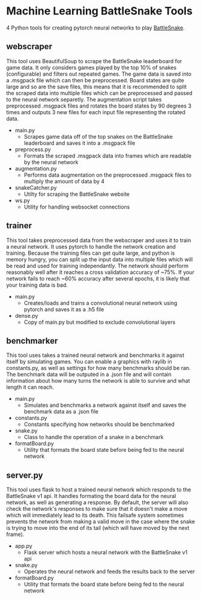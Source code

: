 # Machine Learning BattleSnake Tools

4 Python tools for creating pytorch neural networks to play [BattleSnake](https://play.battlesnake.com/).

## webscraper

This tool uses BeautifulSoup to scrape the BattleSnake leaderboard for game data. It only considers games played by the top 10% of snakes (configurable) and filters out repeated games. The game data is saved into a .msgpack file which can then be preprocessed. Board states are quite large and so are the save files, this means that it is recommended to split the scraped data into multiple files which can be preprocessed and passed to the neural network separetly. The augmentation script takes preprocessed .msgpack files and rotates the board states by 90 degrees 3 times and outputs 3 new files for each input file representing the rotated data.

- main.py
  - Scrapes game data off of the top snakes on the BattleSnake leaderboard and saves it into a .msgpack file
- preprocess.py
  - Formats the scraped .msgpack data into frames which are readable by the neural network
- augmentation.py
  - Performs data augmentation on the preprocessed .msgpack files to multiply the amount of data by 4
- snakeCatcher.py
  - Utilty for scraping the BattleSnake website
- ws.py
  - Utility for handling websocket connections

## trainer

This tool takes preprocessed data from the webscraper and uses it to train a neural network. It uses pytorch to handle the network creation and training. Because the training files can get quite large, and python is memory hungry, you can split up the input data into multiple files which will be read and used for training independantly. The network should perform reasonably well after it reaches a cross validation accuracy of ~75%. If your network fails to reach ~60% accuracy after several epochs, it is likely that your training data is bad.

- main.py
  - Creates/loads and trains a convolutional neural network using pytorch and saves it as a .h5 file
- dense.py
  - Copy of main.py but modified to exclude convolutional layers

## benchmarker

This tool uses takes a trained neural network and benchmarks it against itself by simulating games. You can enable a graphics with raylib in constants.py, as well as settings for how many benchmarks should be ran. The benchmark data will be outputed in a .json file and will contain information about how many turns the network is able to survive and what length it can reach.

- main.py
  - Simulates and benchmarks a network against itself and saves the benchmark data as a .json file
- constants.py
  - Constants specifying how networks should be benchmarked
- snake.py
  - Class to handle the operation of a snake in a benchmark
- formatBoard.py
  - Utility that formats the board state before being fed to the neural network
  
## server.py

This tool uses flask to host a trained neural network which responds to the BattleSnake v1 api. It handles formating the board data for the neural network, as well as generating a response. By default, the server will also check the network's responses to make sure that it doesn't make a move which will immediately lead to its death. This failsafe system sometimes prevents the network from making a valid move in the case where the snake is trying to move into the end of its tail (which will have moved by the next frame).

- app.py
  - Flask server which hosts a neural network with the BattleSnake v1 api
- snake.py
  - Operates the neural network and feeds the results back to the server
- formatBoard.py
  - Utility that formats the board state before being fed to the neural network
